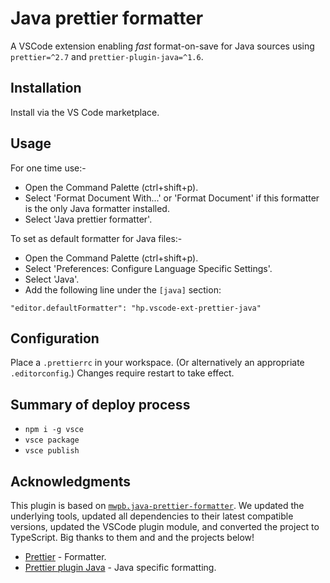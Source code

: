 # Java prettier formatter

A VSCode extension enabling *fast* format-on-save for Java sources using `prettier=^2.7` and `prettier-plugin-java=^1.6`.

## Installation

Install via the VS Code marketplace.

## Usage

For one time use:-

* Open the Command Palette (ctrl+shift+p).
* Select 'Format Document With...' or 'Format Document' if this formatter is the only Java formatter installed.
* Select 'Java prettier formatter'.

To set as default formatter for Java files:-

* Open the Command Palette (ctrl+shift+p).
* Select 'Preferences: Configure Language Specific Settings'.
* Select 'Java'.
* Add the following line under the `[java]` section:

```
"editor.defaultFormatter": "hp.vscode-ext-prettier-java"
```

## Configuration

Place a `.prettierrc` in your workspace.
(Or alternatively an appropriate `.editorconfig`.)
Changes require restart to take effect.

## Summary of deploy process

* `npm i -g vsce`
* `vsce package`
* `vsce publish`

## Acknowledgments

This plugin is based on [`mwpb.java-prettier-formatter`](https://github.com/mwpb/java-prettier-formatter). We updated the underlying tools, updated all dependencies to their latest compatible versions, updated the VSCode plugin module, and converted the project to TypeScript. Big thanks to them and and the projects below!

* [Prettier](https://prettier.io/) - Formatter.
* [Prettier plugin Java](https://github.com/jhipster/prettier-java/tree/master/packages/prettier-plugin-java) - Java specific formatting.
